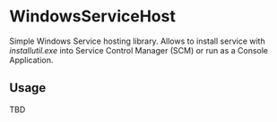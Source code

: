 # WindowsServiceHost

Simple Windows Service hosting library. Allows to install service with *installutil.exe* into Service Control Manager (SCM) or run as a Console Application.

Usage
----------------
TBD
